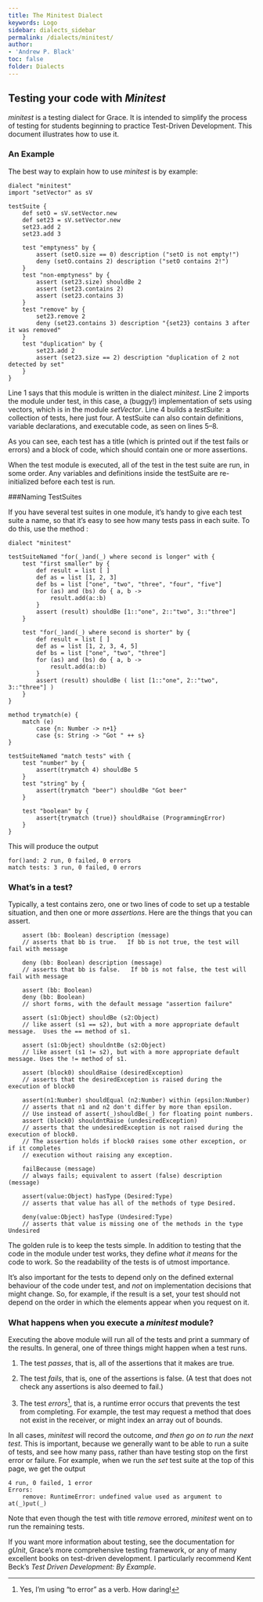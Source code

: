 ```yaml
---
title: The Minitest Dialect
keywords: Logo
sidebar: dialects_sidebar
permalink: /dialects/minitest/
author:
- 'Andrew P. Black'
toc: false
folder: Dialects
---
```



## Testing your code with _Minitest_


*minitest* is a testing dialect for Grace. It is intended to simplify
the process of testing for students beginning to practice Test-Driven
Development. This document illustrates how to use it.

### An Example


The best way to explain how to use *minitest* is by example:

    dialect "minitest"
    import "setVector" as sV
    
    testSuite {
        def setO = sV.setVector.new
        def set23 = sV.setVector.new
        set23.add 2
        set23.add 3
        
        test "emptyness" by { 
            assert (setO.size == 0) description ("setO is not empty!")
            deny (setO.contains 2) description ("setO contains 2!")
        }
        test "non-emptyness" by {
            assert (set23.size) shouldBe 2
            assert (set23.contains 2)
            assert (set23.contains 3)
        }
        test "remove" by {
            set23.remove 2
            deny (set23.contains 3) description "{set23} contains 3 after it was removed"
        }    
        test "duplication" by {
            set23.add 2
            assert (set23.size == 2) description "duplication of 2 not detected by set"
        }
    }

Line 1 says that this module is written in the dialect *minitest*. Line
2 imports the module under test, in this case, a (buggy!) implementation
of sets using vectors, which is in the module *setVector*. Line 4 builds
a *testSuite*: a collection of tests, here just four. A testSuite can
also contain definitions, variable declarations, and executable code, as
seen on lines 5–8.

As you can see, each test has a title (which is printed out if the test
fails or errors) and a block of code, which should contain one or more
assertions.

When the test module is executed, all of the test in the test suite are
run, in some order. Any variables and definitions inside the testSuite
are re-initialized before each test is run.

###Naming TestSuites


If you have several test suites in one module, it’s handy to give each
test suite a name, so that it’s easy to see how many tests pass in each
suite. To do this, use the method :

    dialect "minitest"

    testSuiteNamed "for(_)and(_) where second is longer" with {
        test "first smaller" by {
            def result = list [ ]
            def as = list [1, 2, 3]
            def bs = list ["one", "two", "three", "four", "five"]
            for (as) and (bs) do { a, b ->
                result.add(a::b)
            }
            assert (result) shouldBe [1::"one", 2::"two", 3::"three"]
        }
        
        test "for(_)and(_) where second is shorter" by {
            def result = list [ ]
            def as = list [1, 2, 3, 4, 5]
            def bs = list ["one", "two", "three"]
            for (as) and (bs) do { a, b ->
                result.add(a::b)
            }
            assert (result) shouldBe ( list [1::"one", 2::"two", 3::"three"] )
        }
    }

    method trymatch(e) {
        match (e)
            case {n: Number -> n+1}
            case {s: String -> "Got " ++ s}
    }

    testSuiteNamed "match tests" with {
        test "number" by {
            assert(trymatch 4) shouldBe 5
        }
        test "string" by {
            assert(trymatch "beer") shouldBe "Got beer"
        }

        test "boolean" by {
            assert{trymatch (true)} shouldRaise (ProgrammingError)
        }
    }

This will produce the output

    for()and: 2 run, 0 failed, 0 errors
    match tests: 3 run, 0 failed, 0 errors

### What’s in a test?


Typically, a test contains zero, one or two lines of code to set up a
testable situation, and then one or more *assertions*. Here are the
things that you can assert.


        assert (bb: Boolean) description (message) 
        // asserts that bb is true.   If bb is not true, the test will fail with message
        
        deny (bb: Boolean) description (message)
        // asserts that bb is false.   If bb is not false, the test will fail with message
        
        assert (bb: Boolean) 
        deny (bb: Boolean)
        // short forms, with the default message "assertion failure"
        
        assert (s1:Object) shouldBe (s2:Object)
        // like assert (s1 == s2), but with a more appropriate default message.  Uses the == method of s1. 
        
        assert (s1:Object) shouldntBe (s2:Object)
        // like assert (s1 != s2), but with a more appropriate default message. Uses the != method of s1.  
        
        assert (block0) shouldRaise (desiredException)    
        // asserts that the desiredException is raised during the execution of block0
        
        assert(n1:Number) shouldEqual (n2:Number) within (epsilon:Number) 
        // asserts that n1 and n2 don't differ by more than epsilon.  
        // Use instead of assert(_)shouldBe(_) for floating point numbers.
        assert (block0) shouldntRaise (undesiredException)
        // asserts that the undesiredException is not raised during the execution of block0.
        // The assertion holds if block0 raises some other exception, or if it completes 
        // execution without raising any exception.
        
        failBecause (message)
        // always fails; equivalent to assert (false) description (message)
        
        assert(value:Object) hasType (Desired:Type)
        // asserts that value has all of the methods of type Desired.
        
        deny(value:Object) hasType (Undesired:Type)
        // asserts that value is missing one of the methods in the type Undesired

The golden rule is to keep the tests simple. In addition to testing that
the code in the module under test works, they define *what it means* for
the code to work. So the readability of the tests is of utmost
importance.

It’s also important for the tests to depend only on the defined external
behaviour of the code under test, and *not* on implementation decisions
that might change. So, for example, if the result is a set, your test
should not depend on the order in which the elements appear when you
request on it.

### What happens when you execute a *minitest* module?


Executing the above module will run all of the tests and print a summary
of the results. In general, one of three things might happen when a test
runs.

1.  The test *passes*, that is, all of the assertions that it makes
    are true.

2.  The test *fails*, that is, one of the assertions is false. (A test that
    does not check any assertions is also deemed to fail.)

3.  The test *errors*[^1], that is, a runtime error occurs that prevents
    the test from completing. For example, the test may request a method
    that does not exist in the receiver, or might index an array out
    of bounds.

In all cases, *minitest* will record the outcome, *and then go on to run
the next test*. This is important, because we generally want to be able
to run a suite of tests, and see how many pass, rather than have testing
stop on the first error or failure. For example, when we run the _set_
test suite at the top of this page, we get the output

    4 run, 0 failed, 1 error
    Errors:
        remove: RuntimeError: undefined value used as argument to at(_)put(_)

Note that even though the test with title *remove* errored, *minitest*
went on to run the remaining tests.

If you want more information about testing, see the documentation for
*gUnit*, Grace’s more comprehensive testing framework, or any of many
excellent books on test-driven development. I particularly recommend
Kent Beck’s *Test Driven Development: By Example*.

[^1]: Yes, I’m using “to error” as a verb. How daring!
